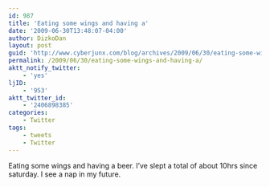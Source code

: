 ```yaml
---
id: 987
title: 'Eating some wings and having a'
date: '2009-06-30T13:48:07-04:00'
author: DizkoDan
layout: post
guid: 'http://www.cyberjunx.com/blog/archives/2009/06/30/eating-some-wings-and-having-a/'
permalink: /2009/06/30/eating-some-wings-and-having-a/
aktt_notify_twitter:
    - 'yes'
ljID:
    - '953'
aktt_twitter_id:
    - '2406898385'
categories:
    - Twitter
tags:
    - tweets
    - Twitter
---
```


Eating some wings and having a beer. I’ve slept a total of about 10hrs since saturday. I see a nap in my future.